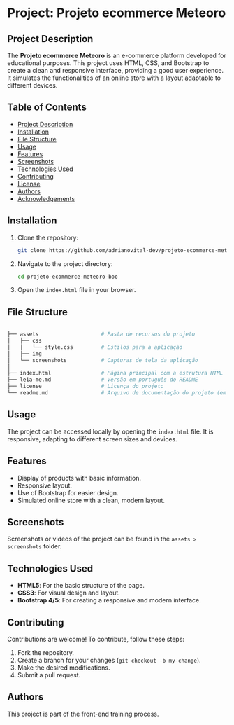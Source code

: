 
# Project: Projeto ecommerce Meteoro

## Project Description

The **Projeto ecommerce Meteoro** is an e-commerce platform developed for educational purposes. This project uses HTML, CSS, and Bootstrap to create a clean and responsive interface, providing a good user experience. It simulates the functionalities of an online store with a layout adaptable to different devices.

## Table of Contents

- [Project Description](#project-description)
- [Installation](#installation)
- [File Structure](#file-structure)
- [Usage](#usage)
- [Features](#features)
- [Screenshots](#screenshots)
- [Technologies Used](#technologies-used)
- [Contributing](#contributing)
- [License](#license)
- [Authors](#authors)
- [Acknowledgements](#acknowledgements)

## Installation

1. Clone the repository:

   ```bash
   git clone https://github.com/adrianovital-dev/projeto-ecommerce-meteoro-boo.git
   ```

2. Navigate to the project directory:

   ```bash
   cd projeto-ecommerce-meteoro-boo
   ```

3. Open the `index.html` file in your browser.

## File Structure

```bash

├── assets                    # Pasta de recursos do projeto
│   ├── css
│   │   └── style.css         # Estilos para a aplicação
│   ├── img
│   └── screenshots           # Capturas de tela da aplicação
│ 
├── index.html                # Página principal com a estrutura HTML
├── leia-me.md                # Versão em português do README
├── license                   # Licença do projeto
└── readme.md                 # Arquivo de documentação do projeto (em inglês)
```

## Usage

The project can be accessed locally by opening the `index.html` file. It is responsive, adapting to different screen sizes and devices.

## Features

- Display of products with basic information.
- Responsive layout.
- Use of Bootstrap for easier design.
- Simulated online store with a clean, modern layout.

## Screenshots

Screenshots or videos of the project can be found in the `assets > screenshots` folder.

## Technologies Used

- **HTML5**: For the basic structure of the page.
- **CSS3**: For visual design and layout.
- **Bootstrap 4/5**: For creating a responsive and modern interface.

## Contributing

Contributions are welcome! To contribute, follow these steps:

1. Fork the repository.
2. Create a branch for your changes (`git checkout -b my-change`).
3. Make the desired modifications.
4. Submit a pull request.


## Authors

This project is part of the front-end training process.
